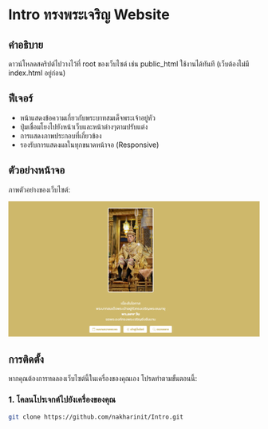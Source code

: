 # Intro ทรงพระเจริญ Website
## คำอธิบาย

ดาวน์โหลดสคริปต์ไปวางไว้ที่ root ของเว็บไซต์ เช่น public_html ใช้งานได้ทันที (เว็บต้องไม่มี index.html อยู่ก่อน)

## ฟีเจอร์

- หน้าแสดงข้อความเกี่ยวกับพระบาทสมเด็จพระเจ้าอยู่หัว
- ปุ่มเชื่อมโยงไปยังหน้าเว็บและหน้าต่างๆตามปรับแต่ง
- การแสดงภาพประกอบที่เกี่ยวข้อง
- รองรับการแสดงผลในทุกขนาดหน้าจอ (Responsive)

## ตัวอย่างหน้าจอ

ภาพตัวอย่างของเว็บไซต์:

![Screenshot](images/Screenshot.png)

## การติดตั้ง

หากคุณต้องการทดลองเว็บไซต์นี้ในเครื่องของคุณเอง โปรดทำตามขั้นตอนนี้:

### 1. โคลนโปรเจกต์ไปยังเครื่องของคุณ

```bash
git clone https://github.com/nakharinit/Intro.git
